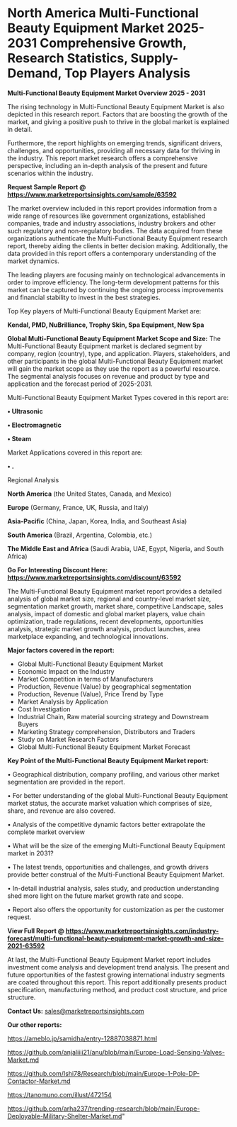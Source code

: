 # North America Multi-Functional Beauty Equipment Market 2025-2031 Comprehensive Growth, Research Statistics, Supply-Demand,  Top Players Analysis

<Strong> Multi-Functional Beauty Equipment Market Overview 2025 - 2031</strong>

The rising technology in Multi-Functional Beauty Equipment Market is also depicted in this research report. Factors that are boosting the growth of the market, and giving a positive push to thrive in the global market is explained in detail.

Furthermore, the report highlights on emerging trends, significant drivers, challenges, and opportunities, providing all necessary data for thriving in the industry. This report market research offers a comprehensive perspective, including an in-depth analysis of the present and future scenarios within the industry.

<strong>Request Sample Report @ <a href=https://www.marketreportsinsights.com/sample/63592>https://www.marketreportsinsights.com/sample/63592</a></strong>

The market overview included in this report provides information from a wide range of resources like government organizations, established companies, trade and industry associations, industry brokers and other such regulatory and non-regulatory bodies. The data acquired from these organizations authenticate the Multi-Functional Beauty Equipment research report, thereby aiding the clients in better decision making. Additionally, the data provided in this report offers a contemporary understanding of the market dynamics.

The leading players are focusing mainly on technological advancements in order to improve efficiency. The long-term development patterns for this market can be captured by continuing the ongoing process improvements and financial stability to invest in the best strategies.

Top Key players of Multi-Functional Beauty Equipment Market are:

<strong>Kendal, PMD, NuBrilliance, Trophy Skin, Spa Equipment, New Spa</strong>

<strong><b>Global Multi-Functional Beauty Equipment Market Scope and Size:</b></strong>
The Multi-Functional Beauty Equipment market is declared segment by company, region (country), type, and application. Players, stakeholders, and other participants in the global Multi-Functional Beauty Equipment market will gain the market scope as they use the report as a powerful resource. The segmental analysis focuses on revenue and product by type and application and the forecast period of 2025-2031.

Multi-Functional Beauty Equipment Market Types covered in this report are:

<strong>• Ultrasonic

• Electromagnetic

• Steam</strong>

Market Applications covered in this report are:

<strong>• .</strong> 

Regional Analysis

<strong>North America</strong> (the United States, Canada, and Mexico)

<strong>Europe</strong> (Germany, France, UK, Russia, and Italy)

<strong>Asia-Pacific</strong> (China, Japan, Korea, India, and Southeast Asia)

<strong>South America</strong> (Brazil, Argentina, Colombia, etc.)

<strong>The Middle East and Africa</strong> (Saudi Arabia, UAE, Egypt, Nigeria, and South Africa)

<strong>Go For Interesting Discount Here: <a href=https://www.marketreportsinsights.com/discount/63592>https://www.marketreportsinsights.com/discount/63592</a></strong>

The Multi-Functional Beauty Equipment market report provides a detailed analysis of global market size, regional and country-level market size, segmentation market growth, market share, competitive Landscape, sales analysis, impact of domestic and global market players, value chain optimization, trade regulations, recent developments, opportunities analysis, strategic market growth analysis, product launches, area marketplace expanding, and technological innovations.

<strong><b>Major factors covered in the report:</b></strong>
<ul>
  <li>Global Multi-Functional Beauty Equipment Market </li>
  <li>Economic Impact on the Industry</li>
  <li>Market Competition in terms of Manufacturers</li>
  <li>Production, Revenue (Value) by geographical segmentation</li>
  <li>Production, Revenue (Value), Price Trend by Type</li>
  <li>Market Analysis by Application</li>
  <li>Cost Investigation</li>
  <li>Industrial Chain, Raw material sourcing strategy and Downstream Buyers</li>
  <li>Marketing Strategy comprehension, Distributors and Traders</li>
  <li>Study on Market Research Factors</li>
  <li>Global Multi-Functional Beauty Equipment Market Forecast</li>
</ul>

<strong><b>Key Point of the Multi-Functional Beauty Equipment Market report:</b></strong>

• Geographical distribution, company profiling, and various other market segmentation are provided in the report.

• For better understanding of the global Multi-Functional Beauty Equipment market status, the accurate market valuation which comprises of size, share, and revenue are also covered.

• Analysis of the competitive dynamic factors better extrapolate the complete market overview

• What will be the size of the emerging Multi-Functional Beauty Equipment market in 2031?

• The latest trends, opportunities and challenges, and growth drivers provide better construal of the Multi-Functional Beauty Equipment Market.

• In-detail industrial analysis, sales study, and production understanding shed more light on the future market growth rate and scope.

• Report also offers the opportunity for customization as per the customer request.

<strong><b>View Full Report @ <a href=https://www.marketreportsinsights.com/industry-forecast/multi-functional-beauty-equipment-market-growth-and-size-2021-63592>https://www.marketreportsinsights.com/industry-forecast/multi-functional-beauty-equipment-market-growth-and-size-2021-63592</a></b></strong>


At last, the Multi-Functional Beauty Equipment Market report includes investment come analysis and development trend analysis. The present and future opportunities of the fastest growing international industry segments are coated throughout this report. This report additionally presents product specification, manufacturing method, and product cost structure, and price structure.

<strong>Contact Us:</strong>
sales@marketreportsinsights.com

<strong>Our other reports:</strong>

<a href=https://ameblo.jp/samidha/entry-12887038871.html>https://ameblo.jp/samidha/entry-12887038871.html</a>

<a href=https://github.com/anjaliiii21/anu/blob/main/Europe-Load-Sensing-Valves-Market.md>https://github.com/anjaliiii21/anu/blob/main/Europe-Load-Sensing-Valves-Market.md</a>

<a href=https://github.com/Ishi78/Research/blob/main/Europe-1-Pole-DP-Contactor-Market.md>https://github.com/Ishi78/Research/blob/main/Europe-1-Pole-DP-Contactor-Market.md</a>

<a href=https://tanomuno.com/illust/472154>https://tanomuno.com/illust/472154</a>

<a href=https://github.com/arha237/trending-research/blob/main/Europe-Deployable-Military-Shelter-Market.md>https://github.com/arha237/trending-research/blob/main/Europe-Deployable-Military-Shelter-Market.md</a>"
